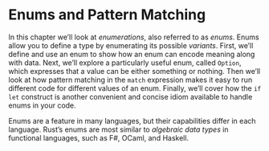 # Enums and Pattern Matching

In this chapter we’ll look at *enumerations*, also referred to as *enums*.
Enums allow you to define a type by enumerating its possible *variants*. First,
we’ll define and use an enum to show how an enum can encode meaning along with
data. Next, we’ll explore a particularly useful enum, called `Option`, which
expresses that a value can be either something or nothing. Then we’ll look at
how pattern matching in the `match` expression makes it easy to run different
code for different values of an enum. Finally, we’ll cover how the `if let`
construct is another convenient and concise idiom available to handle enums in
your code.

Enums are a feature in many languages, but their capabilities differ in each
language. Rust’s enums are most similar to *algebraic data types* in functional
languages, such as F#, OCaml, and Haskell.
